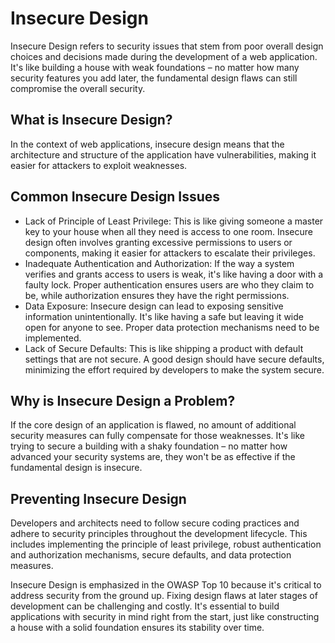 # Insecure Design
Insecure Design refers to security issues that stem from poor overall design choices and decisions made during the development of a web application. It's like building a house with weak foundations – no matter how many security features you add later, the fundamental design flaws can still compromise the overall security.

## What is Insecure Design? 
In the context of web applications, insecure design means that the architecture and structure of the application have vulnerabilities, making it easier for attackers to exploit weaknesses.

## Common Insecure Design Issues

- Lack of Principle of Least Privilege: This is like giving someone a master key to your house when all they need is access to one room. Insecure design often involves granting excessive permissions to users or components, making it easier for attackers to escalate their privileges.
- Inadequate Authentication and Authorization: If the way a system verifies and grants access to users is weak, it's like having a door with a faulty lock. Proper authentication ensures users are who they claim to be, while authorization ensures they have the right permissions.
- Data Exposure: Insecure design can lead to exposing sensitive information unintentionally. It's like having a safe but leaving it wide open for anyone to see. Proper data protection mechanisms need to be implemented.
- Lack of Secure Defaults: This is like shipping a product with default settings that are not secure. A good design should have secure defaults, minimizing the effort required by developers to make the system secure.

## Why is Insecure Design a Problem? 
If the core design of an application is flawed, no amount of additional security measures can fully compensate for those weaknesses. It's like trying to secure a building with a shaky foundation – no matter how advanced your security systems are, they won't be as effective if the fundamental design is insecure.

## Preventing Insecure Design 
Developers and architects need to follow secure coding practices and adhere to security principles throughout the development lifecycle. This includes implementing the principle of least privilege, robust authentication and authorization mechanisms, secure defaults, and data protection measures.

Insecure Design is emphasized in the OWASP Top 10 because it's critical to address security from the ground up. Fixing design flaws at later stages of development can be challenging and costly. It's essential to build applications with security in mind right from the start, just like constructing a house with a solid foundation ensures its stability over time.
